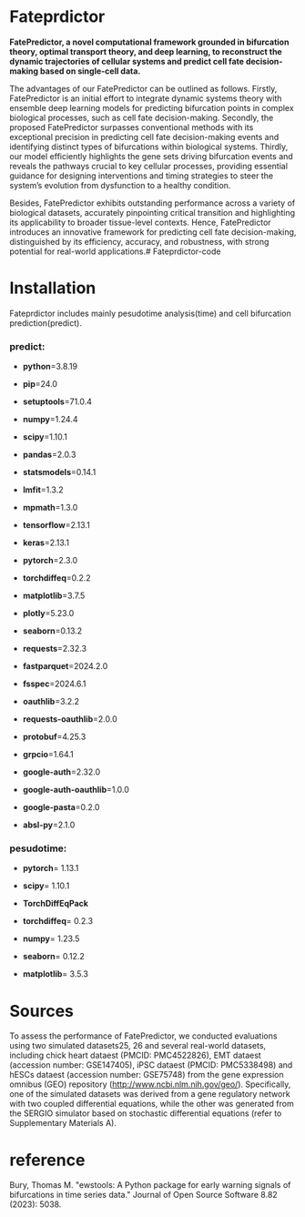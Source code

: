 # Fateprdictor
**FatePredictor, a novel computational framework grounded in bifurcation theory, optimal transport theory, and deep learning, to reconstruct the dynamic trajectories of cellular systems and predict cell fate decision-making based on single-cell data.**  

  The advantages of our FatePredictor can be outlined as follows. Firstly, FatePredictor is an initial effort to integrate dynamic systems theory with ensemble deep learning models for predicting bifurcation points in complex biological processes, such as cell fate decision-making. Secondly, the proposed FatePredictor surpasses conventional methods with its exceptional precision in predicting cell fate decision-making events and identifying distinct types of bifurcations within biological systems. Thirdly, our model efficiently highlights the gene sets driving bifurcation events and reveals the pathways crucial to key cellular processes, providing essential guidance for designing interventions and timing strategies to steer the system’s evolution from dysfunction to a healthy condition.   

  Besides, FatePredictor exhibits outstanding performance across a variety of biological datasets, accurately pinpointing critical transition and highlighting its applicability to broader tissue-level contexts. Hence, FatePredictor introduces an innovative framework for predicting cell fate decision-making, distinguished by its efficiency, accuracy, and robustness, with strong potential for real-world applications.# Fateprdictor-code

# Installation
Fateprdictor includes mainly pesudotime analysis(time) and cell bifurcation prediction(predict). 
### predict:
- **python**=3.8.19
- **pip**=24.0
- **setuptools**=71.0.4

- **numpy**=1.24.4
- **scipy**=1.10.1
- **pandas**=2.0.3
- **statsmodels**=0.14.1
- **lmfit**=1.3.2
- **mpmath**=1.3.0

- **tensorflow**=2.13.1
- **keras**=2.13.1
- **pytorch**=2.3.0
- **torchdiffeq**=0.2.2

- **matplotlib**=3.7.5
- **plotly**=5.23.0
- **seaborn**=0.13.2

- **requests**=2.32.3
- **fastparquet**=2024.2.0
- **fsspec**=2024.6.1
- **oauthlib**=3.2.2
- **requests-oauthlib**=2.0.0
- **protobuf**=4.25.3
- **grpcio**=1.64.1
- **google-auth**=2.32.0
- **google-auth-oauthlib**=1.0.0
- **google-pasta**=0.2.0
- **absl-py**=2.1.0

### pesudotime:
- **pytorch**= 1.13.1
- **scipy**= 1.10.1
- **TorchDiffEqPack**
- **torchdiffeq**= 0.2.3

- **numpy**= 1.23.5
- **seaborn**= 0.12.2
- **matplotlib**= 3.5.3
# Sources
To assess the performance of FatePredictor, we conducted evaluations using two simulated datasets25, 26 and several real-world datasets, including chick heart dataest (PMCID: PMC4522826), EMT dataest (accession number: GSE147405), iPSC dataest (PMCID: PMC5338498) and hESCs dataest (accession number: GSE75748) from the gene expression omnibus (GEO) repository (http://www.ncbi.nlm.nih.gov/geo/). Specifically, one of the simulated datasets was derived from a gene regulatory network with two coupled differential equations, while the other was generated from the SERGIO simulator based on stochastic differential equations (refer to Supplementary Materials A).
# reference
Bury, Thomas M. "ewstools: A Python package for early warning signals of bifurcations in time series data." Journal of Open Source Software 8.82 (2023): 5038.
